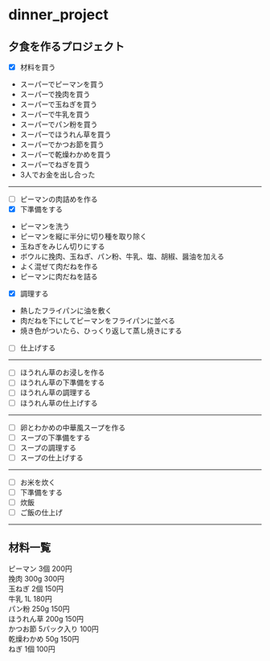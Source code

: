 # dinner_project
## 夕食を作るプロジェクト
- [x] 材料を買う  
- スーパーでピーマンを買う  
- スーパーで挽肉を買う  
- スーパーで玉ねぎを買う  
- スーパーで牛乳を買う  
- スーパーでパン粉を買う  
- スーパーでほうれん草を買う  
- スーパーでかつお節を買う  
- スーパーで乾燥わかめを買う  
- スーパーでねぎを買う  
- 3人でお金を出し合った  
---
- [ ] ピーマンの肉詰めを作る
- [x] 下準備をする  
- ピーマンを洗う  
- ピーマンを縦に半分に切り種を取り除く  
- 玉ねぎをみじん切りにする  
- ボウルに挽肉、玉ねぎ、パン粉、牛乳、塩、胡椒、醤油を加える  
- よく混ぜて肉だねを作る  
- ピーマンに肉だねを詰る  
- [x] 調理する  
- 熱したフライパンに油を敷く  
- 肉だねを下にしてピーマンをフライパンに並べる  
- 焼き色がついたら、ひっくり返して蒸し焼きにする                 
- [ ] 仕上げする
---
- [ ] ほうれん草のお浸しを作る
- [ ] ほうれん草の下準備をする
- [ ] ほうれん草の調理する
- [ ] ほうれん草の仕上げする
---  
- [ ] 卵とわかめの中華風スープを作る
- [ ] スープの下準備をする
- [ ] スープの調理する
- [ ] スープの仕上げする
---  
- [ ] お米を炊く
- [ ] 下準備をする
- [ ] 炊飯
- [ ] ご飯の仕上げ  
---  
## 材料一覧
ピーマン 3個 200円  
挽肉 300g 300円  
玉ねぎ 2個 150円  
牛乳 1L 180円  
パン粉 250g 150円  
ほうれん草 200g 150円  
かつお節 5パック入り 100円  
乾燥わかめ  50g 150円  
ねぎ 1個 100円
